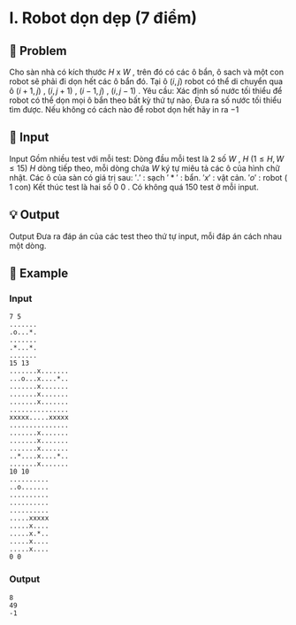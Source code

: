 # I. Robot dọn dẹp (7 điểm)

## 📖 Problem

Cho sàn nhà có kích thước
$H$
x
$W$
, trên đó có các ô bẩn, ô sach và một con robot sẽ phải đi dọn hết các ô bẩn đó. Tại ô
$(i,j)$
robot có thể di chuyển qua ô
$(i+ 1,j)$
,
$(i,j+ 1)$
,
$(i- 1,j)$
,
$(i,j- 1)$
.
Yêu cầu:
Xác định số nước tối thiểu để robot có thể dọn mọi ô bẩn theo bất kỳ thứ tự nào. Đưa ra số nước tối thiểu tìm được. Nếu không có cách nào để robot dọn hết hãy in ra
$- 1$


## 🧩 Input

Input
Gồm nhiều test với mỗi test:
Dòng đầu mỗi test là
$2$
số
$W$
,
$H$
$(1 ≤H,W≤ 15)$
$H$
dòng tiếp theo, mỗi dòng chứa
$W$
ký tự miêu tả các ô của hình chữ nhật.
Các ô của sàn có giá trị sau:
$'.'$
: sạch
$' * '$
: bẩn.
$'x'$
: vật cản.
$'o'$
: robot (
$1$
con)
Kết thúc test là hai số
$0$
$0$
.
Có không quá
$150$
test ở mỗi input.


## 💡 Output

Output
Đưa ra đáp án của các test theo thứ tự input, mỗi đáp án cách nhau một dòng.


## 🧠 Example

### Input

```text
7 5
.......
.o...*.
.......
.*...*.
.......
15 13
.......x.......
...o...x....*..
.......x.......
.......x.......
.......x.......
...............
xxxxx.....xxxxx
...............
.......x.......
.......x.......
.......x.......
..*....x....*..
.......x.......
10 10
..........
..o.......
..........
..........
..........
.....xxxxx
.....x....
.....x.*..
.....x....
.....x....
0 0
```

### Output

```text
8
49
-1
```


